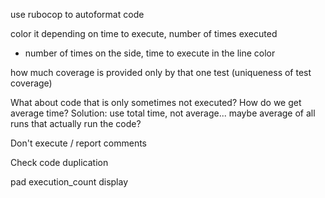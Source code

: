 use rubocop to autoformat code

color it depending on time to execute, number of times executed
 - number of times on the side, time to execute in the line color

how much coverage is provided only by that one test (uniqueness of test coverage)

What about code that is only sometimes not executed? How do we get average time? Solution: use total time, not average... maybe average of all runs that actually run the code?

Don't execute / report comments

Check code duplication

pad execution_count display
